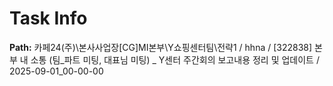# Task Info

**Path:** 카페24(주)\본사사업장\[CG]MI본부\Y쇼핑센터팀\전략1 / hhna / [322838] 본부 내 소통 (팀_파트 미팅, 대표님 미팅) _ Y센터 주간회의 보고내용 정리 및 업데이트 / 2025-09-01_00-00-00

